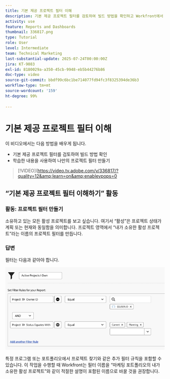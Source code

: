 ```yaml
---
title: 기본 제공 프로젝트 필터 이해
description: 기본 제공 프로젝트 필터를 검토하여 빌드 방법을 확인하고 Workfront에서 고유한 프로젝트 필터를 생성하는 방법을 알아봅니다.
activity: use
feature: Reports and Dashboards
thumbnail: 336817.png
type: Tutorial
role: User
level: Intermediate
team: Technical Marketing
last-substantial-update: 2025-07-24T00:00:00Z
jira: KT-9083
exl-id: 8180029a-a350-45cb-9948-eb5b44276b86
doc-type: video
source-git-commit: bbdf99c6bc1be714077fd94fc3f8325394de36b3
workflow-type: tm+mt
source-wordcount: '159'
ht-degree: 99%

---
```


# 기본 제공 프로젝트 필터 이해

이 비디오에서는 다음 방법을 배우게 됩니다.

* 기본 제공 프로젝트 필터를 검토하여 빌드 방법 확인
* 학습한 내용을 사용하여 나만의 프로젝트 필터 만들기

>[!VIDEO](https://video.tv.adobe.com/v/336817/?quality=12&amp;learn=on&amp;enablevpops=0

## “기본 제공 프로젝트 필터 이해하기” 활동


### 활동: 프로젝트 필터 만들기

소유하고 있는 모든 활성 프로젝트를 보고 싶습니다. 여기서 “활성”은 프로젝트 상태가 계획 또는 현재와 동일함을 의미합니다. 프로젝트 영역에서 “내가 소유한 활성 프로젝트”라는 이름의 프로젝트 필터를 만듭니다.

### 답변

필터는 다음과 같아야 합니다.

![프로젝트 필터를 생성하는 화면 이미지](assets/opening-built-in-project-filters-1.png)

특정 프로그램 또는 포트폴리오에서 프로젝트 찾기와 같은 추가 필터 규칙을 포함할 수 있습니다. 이 작업을 수행할 때 Workfront는 필터 이름을 “마케팅 포트폴리오의 내가 소유한 활성 프로젝트”와 같이 적절한 설명이 포함된 이름으로 바꿀 것을 권장합니다.
